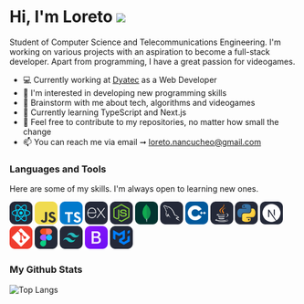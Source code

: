# Hi, I'm Loreto <img src="https://i.pinimg.com/originals/80/7b/5c/807b5c4b02e765bb4930b7c66662ef4b.gif" width="60"></img>

Student of Computer Science and Telecommunications Engineering. I'm working on various projects with an aspiration to become a full-stack developer. Apart from programming, I have a great passion for videogames.

- 💻 Currently working at [Dyatec](http://dyatec.cl/) as a Web Developer
- 👀 I'm interested in developing new programming skills
- 💬 Brainstorm with me about tech, algorithms and videogames
- 🌱 Currently learning TypeScript and Next.js
- 🚀 Feel free to contribute to my repositories, no matter how small the change
- 📫 You can reach me via email ➞ loreto.nancucheo@gmail.com

### Languages and Tools

Here are some of my skills. I'm always open to learning new ones.

<p align='left'>
<a href='https://react.dev/' target='_blank'><img src='https://raw.githubusercontent.com/tandpfun/skill-icons/59059d9d1a2c092696dc66e00931cc1181a4ce1f/icons/React-Dark.svg' height='40' alt=''/></a>
<a href='https://developer.mozilla.org/en-US/docs/Web/JavaScript' target='_blank'><img src='https://raw.githubusercontent.com/tandpfun/skill-icons/59059d9d1a2c092696dc66e00931cc1181a4ce1f/icons/JavaScript.svg' height='40'/></a>
<a href='https://www.typescriptlang.org/' target='_blank'><img src='https://raw.githubusercontent.com/tandpfun/skill-icons/59059d9d1a2c092696dc66e00931cc1181a4ce1f/icons/TypeScript.svg' height='40'/></a>
<a href='https://expressjs.com/' target='_blank'><img src='https://raw.githubusercontent.com/tandpfun/skill-icons/59059d9d1a2c092696dc66e00931cc1181a4ce1f/icons/ExpressJS-Dark.svg' height='40'/></a>
<a href='https://nodejs.org/en' target='_blank'><img src='https://raw.githubusercontent.com/tandpfun/skill-icons/59059d9d1a2c092696dc66e00931cc1181a4ce1f/icons/NodeJS-Dark.svg' height='40'/></a>
<a href='https://www.mongodb.com/' target='_blank'><img src='https://raw.githubusercontent.com/tandpfun/skill-icons/59059d9d1a2c092696dc66e00931cc1181a4ce1f/icons/MongoDB.svg' height='40'/></a>
<a href='https://www.mysql.com/' target='_blank'><img src='https://raw.githubusercontent.com/tandpfun/skill-icons/59059d9d1a2c092696dc66e00931cc1181a4ce1f/icons/MySQL-Dark.svg' height='40'/></a>
<a href='https://learn.microsoft.com/en-us/cpp/cpp/?view=msvc-170' target='_blank'><img src='https://raw.githubusercontent.com/tandpfun/skill-icons/59059d9d1a2c092696dc66e00931cc1181a4ce1f/icons/CPP.svg' height='40'/></a>
<a href='https://www.java.com/en/' target='_blank'><img src='https://raw.githubusercontent.com/tandpfun/skill-icons/59059d9d1a2c092696dc66e00931cc1181a4ce1f/icons/Java-Dark.svg' height='40'/></a>
<a href='https://www.python.org/' target='_blank'><img src='https://raw.githubusercontent.com/tandpfun/skill-icons/59059d9d1a2c092696dc66e00931cc1181a4ce1f/icons/Python-Dark.svg' height='40'/></a>
<a href='https://nextjs.org/' target='_blank'><img src='https://raw.githubusercontent.com/tandpfun/skill-icons/59059d9d1a2c092696dc66e00931cc1181a4ce1f/icons/NextJS-Dark.svg' height='40'/></a>
<a href='https://git-scm.com/' target='_blank'><img src='https://raw.githubusercontent.com/tandpfun/skill-icons/59059d9d1a2c092696dc66e00931cc1181a4ce1f/icons/Git.svg' height='40'/></a>
<a href='https://www.figma.com/' target='_blank'><img src='https://raw.githubusercontent.com/tandpfun/skill-icons/59059d9d1a2c092696dc66e00931cc1181a4ce1f/icons/Figma-Dark.svg' height='40'/></a>
<a href='https://tailwindcss.com/' target='_blank'><img src='https://raw.githubusercontent.com/tandpfun/skill-icons/59059d9d1a2c092696dc66e00931cc1181a4ce1f/icons/TailwindCSS-Dark.svg' height='40'/></a>
<a href='https://getbootstrap.com/' target='_blank'><img src='https://raw.githubusercontent.com/tandpfun/skill-icons/59059d9d1a2c092696dc66e00931cc1181a4ce1f/icons/Bootstrap.svg' height='40'/></a>
<a href='https://mui.com/' target='_blank'><img src='https://raw.githubusercontent.com/tandpfun/skill-icons/59059d9d1a2c092696dc66e00931cc1181a4ce1f/icons/MaterialUI-Dark.svg' height='40'/></a>

### My Github Stats

![Top Langs](https://github-readme-stats.vercel.app/api/top-langs/?username=loretito&layout=compact&theme=dark&hide_border=true)


